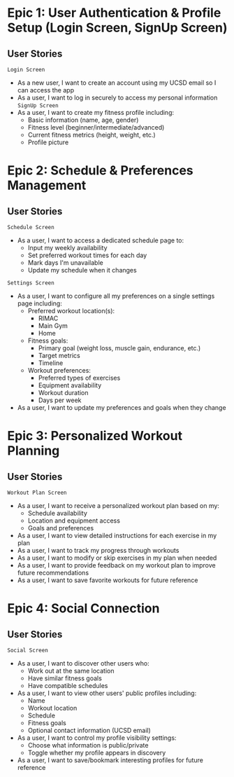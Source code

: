 # Epic 1: User Authentication & Profile Setup (Login Screen, SignUp Screen)

## User Stories 
```Login Screen```
- As a new user, I want to create an account using my UCSD email so I can access the app
- As a user, I want to log in securely to access my personal information
```SignUp Screen```
- As a user, I want to create my fitness profile including:
  - Basic information (name, age, gender)
  - Fitness level (beginner/intermediate/advanced) 
  - Current fitness metrics (height, weight, etc.)
  - Profile picture

# Epic 2: Schedule & Preferences Management

## User Stories

```Schedule Screen```
- As a user, I want to access a dedicated schedule page to:
  - Input my weekly availability
  - Set preferred workout times for each day
  - Mark days I'm unavailable
  - Update my schedule when it changes

```Settings Screen```
- As a user, I want to configure all my preferences on a single settings page including:
  - Preferred workout location(s):
    - RIMAC
    - Main Gym
    - Home
  - Fitness goals:
    - Primary goal (weight loss, muscle gain, endurance, etc.)
    - Target metrics
    - Timeline
  - Workout preferences:
    - Preferred types of exercises
    - Equipment availability
    - Workout duration
    - Days per week
- As a user, I want to update my preferences and goals when they change

# Epic 3: Personalized Workout Planning

## User Stories
```Workout Plan Screen```
- As a user, I want to receive a personalized workout plan based on my:
  - Schedule availability
  - Location and equipment access
  - Goals and preferences
- As a user, I want to view detailed instructions for each exercise in my plan
- As a user, I want to track my progress through workouts
- As a user, I want to modify or skip exercises in my plan when needed
- As a user, I want to provide feedback on my workout plan to improve future recommendations
- As a user, I want to save favorite workouts for future reference

# Epic 4: Social Connection

## User Stories
```Social Screen```
- As a user, I want to discover other users who:
  - Work out at the same location
  - Have similar fitness goals
  - Have compatible schedules
- As a user, I want to view other users' public profiles including:
  - Name
  - Workout location
  - Schedule
  - Fitness goals
  - Optional contact information (UCSD email)
- As a user, I want to control my profile visibility settings:
  - Choose what information is public/private
  - Toggle whether my profile appears in discovery
- As a user, I want to save/bookmark interesting profiles for future reference
